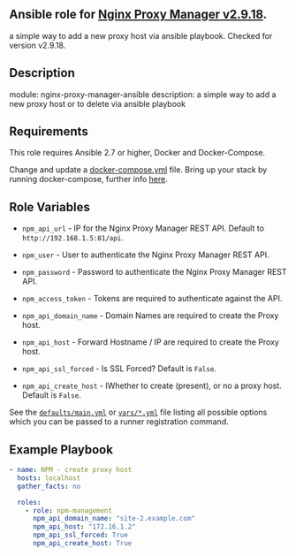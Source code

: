 ## Ansible role for [Nginx Proxy Manager v2.9.18](https://github.com/NginxProxyManager/nginx-proxy-manager/tree/v2.9.18).
a simple way to add a new proxy host via ansible playbook.
Checked for version v2.9.18.

Description
-----------
module: nginx-proxy-manager-ansible
description: a simple way to add a new proxy host or to delete via ansible playbook

Requirements
------------

This role requires Ansible 2.7 or higher, Docker and Docker-Compose.

Change and update a [docker-compose.yml](https://github.com/DenAV/nginx-proxy-manager-ansible/blob/main/docker/docker-compose_npm.yml) file. Bring up your stack by running docker-compose, further info [here](https://github.com/DenAV/nginx-proxy-manager-ansible/tree/main/docker).

Role Variables
--------------

- `npm_api_url` - IP for the Nginx Proxy Manager REST API. Default to `http://192.168.1.5:81/api`.
- `npm_user` - User to authenticate the Nginx Proxy Manager REST API.
- `npm_password` - Password to authenticate the Nginx Proxy Manager REST API.
- `npm_access_token` - Tokens are required to authenticate against the API.

- `npm_api_domain_name` - Domain Names are required to create the Proxy host.
- `npm_api_host` - Forward Hostname / IP are required to create the Proxy host.
- `npm_api_ssl_forced` - Is SSL Forced? Default is `False`.
- `npm_api_create_host` - IWhether to create (present), or no a proxy host. Default is `False`.

See the [`defaults/main.yml`](https://github.com/DenAV/nginx-proxy-manager-ansible/blob/main/roles/npm-management/defaults/main.yml) or [`vars/*.yml`](https://github.com/DenAV/nginx-proxy-manager-ansible/tree/main/roles/npm-management/vars) file listing all possible options which you can be passed to a runner registration command.

Example Playbook
----------------

```yaml
- name: NPM - create proxy host
  hosts: localhost
  gather_facts: no

  roles:
    - role: npm-management
      npm_api_domain_name: "site-2.example.com"
      npm_api_host: "172.16.1.2"
      npm_api_ssl_forced: True
      npm_api_create_host: True

```
